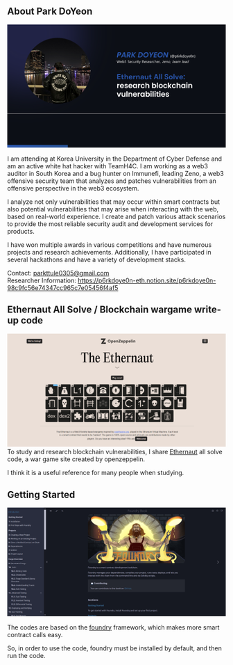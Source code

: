 ## About Park DoYeon

![alt text](image.png)

I am attending at Korea University in the Department of Cyber Defense and am an active white hat hacker with TeamH4C. I am working as a web3 auditor in South Korea and a bug hunter on Immunefi, leading Zeno, a web3 offensive security team that analyzes and patches vulnerabilities from an offensive perspective in the web3 ecosystem.

I analyze not only vulnerabilities that may occur within smart contracts but also potential vulnerabilities that may arise when interacting with the web, based on real-world experience. I create and patch various attack scenarios to provide the most reliable security audit and development services for products.

I have won multiple awards in various competitions and have numerous projects and research achievements. Additionally, I have participated in several hackathons and have a variety of development stacks.

Contact: parkttule0305@gmail.com<br/> 
Researcher Information: https://p6rkdoye0n-eth.notion.site/p6rkdoye0n-98c9fc56e74347cc965c7e05456f4af5

## Ethernaut All Solve / Blockchain wargame write-up code

![alt text](image-1.png) 
To study and research blockchain vulnerabilities, I share [Ethernaut](https://ethernaut.openzeppelin.com/) all solve code, a war game site created by openzeppelin.

I think it is a useful reference for many people when studying.

## Getting Started
![alt text](image-2.png)

The codes are based on the [foundry](https://book.getfoundry.sh/) framework, which makes more smart contract calls easy.

So, in order to use the code, foundry must be installed by default, and then run the code.


